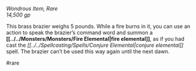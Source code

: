 *Wondrous Item, Rare*  
*14,500 gp*

This brass brazier weighs 5 pounds. While a fire burns in it, you can use an action to speak the brazier’s command word and summon a **[[../../Monsters/Monsters/Fire Elemental|fire elemental]]**, as if you had cast the *[[../../Spellcasting/Spells/Conjure Elemental|conjure elemental]]* spell. The brazier can’t be used this way again until the next dawn.

#rare
